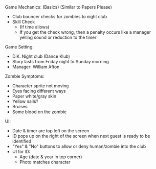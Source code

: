 Game Mechanics: (Basics)
(Similar to Papers Please)
- Club bouncer checks for zombies to night club
- Skill Check
  - (If time allows)
  - If you get the check wrong, then a penalty occurs like a manager yelling sound or reduction to the timer

Game Setting:
- D.K. Night club (Dance Klub)
- Story lasts from Friday night to Sunday morning
- Manager: William Afton

Zombie Symptoms:
- Character sprite not moving
- Eyes facing different ways
- Paper white/gray skin
- Yellow nails?
- Bruises
- Some blood on the zombie

UI:
- Date & timer are top left on the screen
- ID pops up on the right of the screen when next guest is ready to be identified
- "Yes" & "No" buttons to allow or deny human/zombie into the club
- UI for ID:
  - Age (date & year in top corner)
  - Photo matches character
